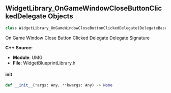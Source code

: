 ## WidgetLibrary_OnGameWindowCloseButtonClickedDelegate Objects

```python
class WidgetLibrary_OnGameWindowCloseButtonClickedDelegate(DelegateBase)
```

On Game Window Close Button Clicked Delegate  Delegate Signature

**C++ Source:**

- **Module**: UMG
- **File**: WidgetBlueprintLibrary.h

<a id="unreal.WidgetLibrary_OnGameWindowCloseButtonClickedDelegate.__init__"></a>

#### __init__

```python
def __init__(*args: Any, **kwargs: Any) -> None
```

<a id="unreal.OnImportDoneDynamic"></a>